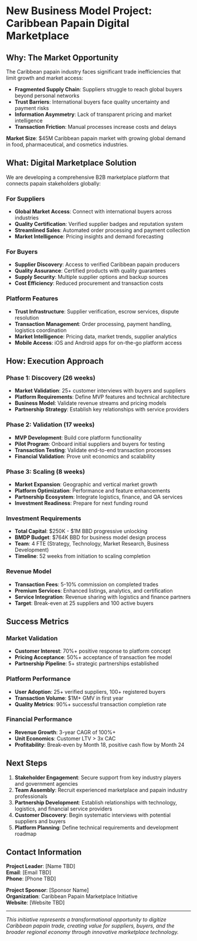 # New Business Model Project: Caribbean Papain Digital Marketplace

## Why: The Market Opportunity

The Caribbean papain industry faces significant trade inefficiencies that limit growth and market access:

- **Fragmented Supply Chain**: Suppliers struggle to reach global buyers beyond personal networks
- **Trust Barriers**: International buyers face quality uncertainty and payment risks
- **Information Asymmetry**: Lack of transparent pricing and market intelligence
- **Transaction Friction**: Manual processes increase costs and delays

**Market Size**: $45M Caribbean papain market with growing global demand in food, pharmaceutical, and cosmetics industries.

## What: Digital Marketplace Solution

We are developing a comprehensive B2B marketplace platform that connects papain stakeholders globally:

### For Suppliers
- **Global Market Access**: Connect with international buyers across industries
- **Quality Certification**: Verified supplier badges and reputation system
- **Streamlined Sales**: Automated order processing and payment collection
- **Market Intelligence**: Pricing insights and demand forecasting

### For Buyers
- **Supplier Discovery**: Access to verified Caribbean papain producers
- **Quality Assurance**: Certified products with quality guarantees
- **Supply Security**: Multiple supplier options and backup sources
- **Cost Efficiency**: Reduced procurement and transaction costs

### Platform Features
- **Trust Infrastructure**: Supplier verification, escrow services, dispute resolution
- **Transaction Management**: Order processing, payment handling, logistics coordination
- **Market Intelligence**: Pricing data, market trends, supplier analytics
- **Mobile Access**: iOS and Android apps for on-the-go platform access

## How: Execution Approach

### Phase 1: Discovery (26 weeks)
- **Market Validation**: 25+ customer interviews with buyers and suppliers
- **Platform Requirements**: Define MVP features and technical architecture
- **Business Model**: Validate revenue streams and pricing models
- **Partnership Strategy**: Establish key relationships with service providers

### Phase 2: Validation (17 weeks)
- **MVP Development**: Build core platform functionality
- **Pilot Program**: Onboard initial suppliers and buyers for testing
- **Transaction Testing**: Validate end-to-end transaction processes
- **Financial Validation**: Prove unit economics and scalability

### Phase 3: Scaling (8 weeks)
- **Market Expansion**: Geographic and vertical market growth
- **Platform Optimization**: Performance and feature enhancements
- **Partnership Ecosystem**: Integrate logistics, finance, and QA services
- **Investment Readiness**: Prepare for next funding round

### Investment Requirements
- **Total Capital**: $250K - $1M BBD progressive unlocking
- **BMDP Budget**: $764K BBD for business model design process
- **Team**: 4 FTE (Strategy, Technology, Market Research, Business Development)
- **Timeline**: 52 weeks from initiation to scaling completion

### Revenue Model
- **Transaction Fees**: 5-10% commission on completed trades
- **Premium Services**: Enhanced listings, analytics, and certification
- **Service Integration**: Revenue sharing with logistics and finance partners
- **Target**: Break-even at 25 suppliers and 100 active buyers

## Success Metrics

### Market Validation
- **Customer Interest**: 70%+ positive response to platform concept
- **Pricing Acceptance**: 50%+ acceptance of transaction fee model
- **Partnership Pipeline**: 5+ strategic partnerships established

### Platform Performance
- **User Adoption**: 25+ verified suppliers, 100+ registered buyers
- **Transaction Volume**: $1M+ GMV in first year
- **Quality Metrics**: 90%+ successful transaction completion rate

### Financial Performance
- **Revenue Growth**: 3-year CAGR of 100%+
- **Unit Economics**: Customer LTV > 3x CAC
- **Profitability**: Break-even by Month 18, positive cash flow by Month 24

## Next Steps

1. **Stakeholder Engagement**: Secure support from key industry players and government agencies
2. **Team Assembly**: Recruit experienced marketplace and papain industry professionals
3. **Partnership Development**: Establish relationships with technology, logistics, and financial service providers
4. **Customer Discovery**: Begin systematic interviews with potential suppliers and buyers
5. **Platform Planning**: Define technical requirements and development roadmap

## Contact Information

**Project Leader**: [Name TBD]  
**Email**: [Email TBD]  
**Phone**: [Phone TBD]  

**Project Sponsor**: [Sponsor Name]  
**Organization**: Caribbean Papain Marketplace Initiative  
**Website**: [Website TBD]

---

*This initiative represents a transformational opportunity to digitize Caribbean papain trade, creating value for suppliers, buyers, and the broader regional economy through innovative marketplace technology.*
